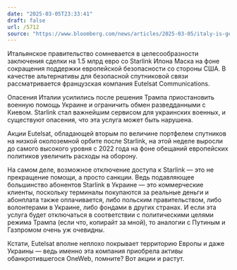 ```yaml
---
date: "2025-03-05T23:33:41"
draft: false
url: /5712
source: "https://www.bloomberg.com/news/articles/2025-03-05/italy-is-getting-cold-feet-over-deal-to-use-musk-s-starlink"
---
```


Итальянское правительство сомневается в целесообразности заключения сделки на 1.5 млрд евро со Starlink Илона Маска на фоне сокращения поддержки европейской безопасности со стороны США. В качестве альтернативы для безопасной спутниковой связи рассматривается французская компания Eutelsat Communications.

Опасения Италии усилились после решения Трампа приостановить военную помощь Украине и ограничить обмен разведданными с Киевом. Starlink стал важнейшим сервисом для украинских военных, и существуют опасения, что эта услуга может быть нарушена.

Акции Eutelsat, обладающей вторым по величине портфелем спутников на низкой околоземной орбите после Starlink, на этой неделе выросли до самого высокого уровня с 2022 года на фоне обещаний европейских политиков увеличить расходы на оборону.

На самом деле, возможное отключение доступа к Starlink — это не прекращение помощи, а просто санкции. Ведь подавляющее большинство абонентов Starlink в Украине — это коммерческие клиенты, поскольку терминалы покупаются за реальные деньги и абонплата также оплачивается, либо польским правительством, либо волонтерами в Украине, либо фондами в других странах. И если эта услуга будет отключаться в соответствии с политическими целями режима Трампа (если что, копирайт за мной), то аналогии с Путиным и Газпромом очень уж очевидны. 

Кстати, Eutelsat вполне неплохо покрывает территорию Европы и даже Украины — ведь именно эта компания приобрела активы обанкротившегося OneWeb, помните? Вот акции и растут.